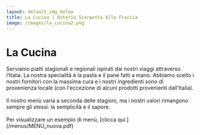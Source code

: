 ```yaml
---
layout: default_img_below
title: La Cucina | Osteria Scarpetta Alla Fraccia
image: /images/la_cucina2.png
---
```


La Cucina
==========

Serviamo piatti stagionali e regionali ispirati dai nostri viaggi attraverso l’Italia.
La nostra specialità è la pasta e il pane fatti a mano. Abbiamo scelto i nostri fornitori con la massima cura e i nostri ingredienti sono di provenienza locale (con l'eccezione di alcuni prodotti provenienti dall’Italia).
<br> </br>
Il nostro menù varia a seconda delle stagioni, ma i nostri valori rimangono sempre gli stessi: la semplicità e il sapore.
<br> </br>
Per visualizzare un esempio di menù, [clicca qui.] (/menus/MENU_nuova.pdf)
